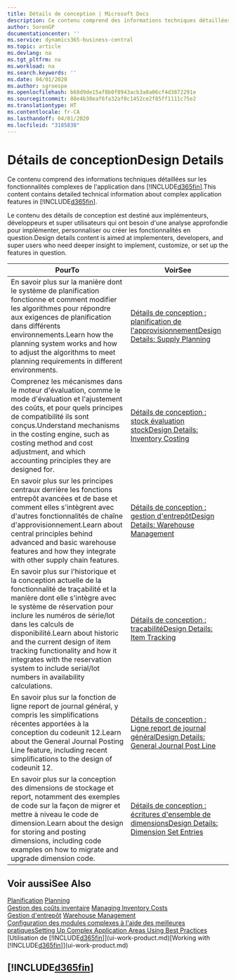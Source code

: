 ```yaml
---
title: Détails de conception | Microsoft Docs
description: Ce contenu comprend des informations techniques détaillées sur les fonctionnalités d'application complexes dans Business Central.
author: SorenGP
documentationcenter: ''
ms.service: dynamics365-business-central
ms.topic: article
ms.devlang: na
ms.tgt_pltfrm: na
ms.workload: na
ms.search.keywords: ''
ms.date: 04/01/2020
ms.author: sgroespe
ms.openlocfilehash: b68d9de15af8b0f8943acb3a8a06cf4d3872291e
ms.sourcegitcommit: 88e4b30eaf6fa32af0c1452ce2f85ff1111c75e2
ms.translationtype: HT
ms.contentlocale: fr-CA
ms.lasthandoff: 04/01/2020
ms.locfileid: "3185838"
---
```

# <a name="design-details"></a><span data-ttu-id="b2dda-103">Détails de conception</span><span class="sxs-lookup"><span data-stu-id="b2dda-103">Design Details</span></span>
<span data-ttu-id="b2dda-104">Ce contenu comprend des informations techniques détaillées sur les fonctionnalités complexes de l'application dans [!INCLUDE[d365fin](includes/d365fin_md.md)].</span><span class="sxs-lookup"><span data-stu-id="b2dda-104">This content contains detailed technical information about complex application features in [!INCLUDE[d365fin](includes/d365fin_md.md)].</span></span>  

 <span data-ttu-id="b2dda-105">Le contenu des détails de conception est destiné aux implémenteurs, développeurs et super utilisateurs qui ont besoin d'une analyse approfondie pour implémenter, personnaliser ou créer les fonctionnalités en question.</span><span class="sxs-lookup"><span data-stu-id="b2dda-105">Design details content is aimed at implementers, developers, and super users who need deeper insight to implement, customize, or set up the features in question.</span></span>  

|<span data-ttu-id="b2dda-106">**Pour**</span><span class="sxs-lookup"><span data-stu-id="b2dda-106">**To**</span></span>|<span data-ttu-id="b2dda-107">**Voir**</span><span class="sxs-lookup"><span data-stu-id="b2dda-107">**See**</span></span>|  
|------------|-------------|  
|<span data-ttu-id="b2dda-108">En savoir plus sur la manière dont le système de planification fonctionne et comment modifier les algorithmes pour répondre aux exigences de planification dans différents environnements.</span><span class="sxs-lookup"><span data-stu-id="b2dda-108">Learn how the planning system works and how to adjust the algorithms to meet planning requirements in different environments.</span></span>|[<span data-ttu-id="b2dda-109">Détails de conception : planification de l'approvisionnement</span><span class="sxs-lookup"><span data-stu-id="b2dda-109">Design Details: Supply Planning</span></span>](design-details-supply-planning.md)|  
|<span data-ttu-id="b2dda-110">Comprenez les mécanismes dans le moteur d'évaluation, comme le mode d'évaluation et l'ajustement des coûts, et pour quels principes de compatibilité ils sont conçus.</span><span class="sxs-lookup"><span data-stu-id="b2dda-110">Understand mechanisms in the costing engine, such as costing method and cost adjustment, and which accounting principles they are designed for.</span></span>|[<span data-ttu-id="b2dda-111">Détails de conception : stock évaluation stock</span><span class="sxs-lookup"><span data-stu-id="b2dda-111">Design Details: Inventory Costing</span></span>](design-details-inventory-costing.md)|  
|<span data-ttu-id="b2dda-112">En savoir plus sur les principes centraux derrière les fonctions entrepôt avancées et de base et comment elles s'intègrent avec d'autres fonctionnalités de chaîne d'approvisionnement.</span><span class="sxs-lookup"><span data-stu-id="b2dda-112">Learn about central principles behind advanced and basic warehouse features and how they integrate with other supply chain features.</span></span>|[<span data-ttu-id="b2dda-113">Détails de conception : gestion d'entrepôt</span><span class="sxs-lookup"><span data-stu-id="b2dda-113">Design Details: Warehouse Management</span></span>](design-details-warehouse-management.md)|  
|<span data-ttu-id="b2dda-114">En savoir plus sur l'historique et la conception actuelle de la fonctionnalité de traçabilité et la manière dont elle s'intègre avec le système de réservation pour inclure les numéros de série/lot dans les calculs de disponibilité.</span><span class="sxs-lookup"><span data-stu-id="b2dda-114">Learn about historic and the current design of item tracking functionality and how it integrates with the reservation system to include serial/lot numbers in availability calculations.</span></span>|[<span data-ttu-id="b2dda-115">Détails de conception : traçabilité</span><span class="sxs-lookup"><span data-stu-id="b2dda-115">Design Details: Item Tracking</span></span>](design-details-item-tracking.md)|  
|<span data-ttu-id="b2dda-116">En savoir plus sur la fonction de ligne report de journal général, y compris les simplifications récentes apportées à la conception du codeunit 12.</span><span class="sxs-lookup"><span data-stu-id="b2dda-116">Learn about the General Journal Posting Line feature, including recent simplifications to the design of codeunit 12.</span></span>|[<span data-ttu-id="b2dda-117">Détails de conception : Ligne report de journal général</span><span class="sxs-lookup"><span data-stu-id="b2dda-117">Design Details: General Journal Post Line</span></span>](design-details-general-journal-post-line.md)|
|<span data-ttu-id="b2dda-118">En savoir plus sur la conception des dimensions de stockage et report, notamment des exemples de code sur la façon de migrer et mettre à niveau le code de dimension.</span><span class="sxs-lookup"><span data-stu-id="b2dda-118">Learn about the design for storing and posting dimensions, including code examples on how to migrate and upgrade dimension code.</span></span>|[<span data-ttu-id="b2dda-119">Détails de conception : écritures d'ensemble de dimensions</span><span class="sxs-lookup"><span data-stu-id="b2dda-119">Design Details: Dimension Set Entries</span></span>](design-details-dimension-set-entries.md)| 

## <a name="see-also"></a><span data-ttu-id="b2dda-120">Voir aussi</span><span class="sxs-lookup"><span data-stu-id="b2dda-120">See Also</span></span>  
 <span data-ttu-id="b2dda-121">[Planification](production-planning.md) </span><span class="sxs-lookup"><span data-stu-id="b2dda-121">[Planning](production-planning.md) </span></span>  
 <span data-ttu-id="b2dda-122">[Gestion des coûts inventaire](finance-manage-inventory-costs.md) </span><span class="sxs-lookup"><span data-stu-id="b2dda-122">[Managing Inventory Costs](finance-manage-inventory-costs.md) </span></span>  
 <span data-ttu-id="b2dda-123">[Gestion d'entrepôt](warehouse-manage-warehouse.md) </span><span class="sxs-lookup"><span data-stu-id="b2dda-123">[Warehouse Management](warehouse-manage-warehouse.md) </span></span>  
 [<span data-ttu-id="b2dda-124">Configuration des modules complexes à l'aide des meilleures pratiques</span><span class="sxs-lookup"><span data-stu-id="b2dda-124">Setting Up Complex Application Areas Using Best Practices</span></span>](set-up-complex-application-areas-using-best-practices.md)  
 <span data-ttu-id="b2dda-125">[Utilisation de [!INCLUDE[d365fin](includes/d365fin_md.md)]](ui-work-product.md)</span><span class="sxs-lookup"><span data-stu-id="b2dda-125">[Working with [!INCLUDE[d365fin](includes/d365fin_md.md)]](ui-work-product.md)</span></span>

 ## [!INCLUDE[d365fin](includes/free_trial_md.md)]  
